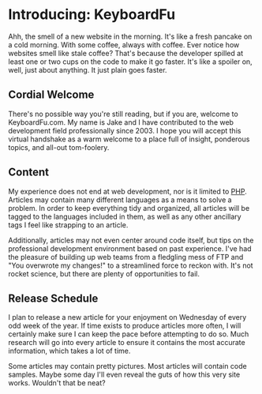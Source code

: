 # Introducing: KeyboardFu

Ahh, the smell of a new website in the morning. It's like a fresh pancake on a cold morning. With some coffee, always with coffee. Ever notice how websites smell like stale coffee? That's because the developer spilled at least one or two cups on the code to make it go faster. It's like a spoiler on, well, just about anything. It just plain goes faster.

## Cordial Welcome

There's no possible way you're still reading, but if you are, welcome to KeyboardFu.com. My name is Jake and I have contributed to the web development field professionally since 2003. I hope you will accept this virtual handshake as a warm welcome to a place full of insight, ponderous topics, and all-out tom-foolery.

## Content

My experience does not end at web development, nor is it limited to [PHP](http://php.net). Articles may contain many different languages as a means to solve a problem. In order to keep everything tidy and organized, all articles will be tagged to the languages included in them, as well as any other ancillary tags I feel like strapping to an article.

Additionally, articles may not even center around code itself, but tips on the professional development environment based on past experience. I've had the pleasure of building up web teams from a fledgling mess of FTP and "You overwrote my changes!" to a streamlined force to reckon with. It's not rocket science, but there are plenty of opportunities to fail.

## Release Schedule

I plan to release a new article for your enjoyment on Wednesday of every odd week of the year. If time exists to produce articles more often, I will certainly make sure I can keep the pace before attempting to do so. Much research will go into every article to ensure it contains the most accurate information, which takes a lot of time.

Some articles may contain pretty pictures. Most articles will contain code samples. Maybe some day I'll even reveal the guts of how this very site works. Wouldn't that be neat?
